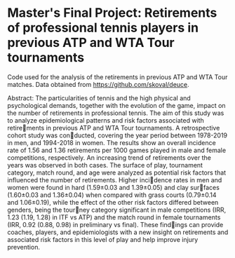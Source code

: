 # Master's Final Project: Retirements of professional tennis players in previous ATP and WTA Tour tournaments
Code used for the analysis of the retirements in previous ATP and WTA Tour matches. Data obtained from https://github.com/skoval/deuce.

Abstract: The particularities of tennis and the high physical and psychological demands, together with the evolution of the game, impact on the number of retirements in professional tennis. The aim of this study was to analyze epidemiological patterns and risk factors associated with retirements in previous ATP and WTA Tour tournaments. A retrospective cohort study was conducted, covering the year period between 1978-2019 in men, and 1994-2018 in women. The results show an overall incidence rate of 1.56 and 1.36 retirements per 1000 games played in male and female competitions, respectively. An increasing trend of retirements over the years was observed in both cases. The surface of play, tournament category, match round, and age were analyzed as potential risk factors that influenced the number of retirements. Higher incidence rates in men and women were found in hard (1.59±0.03 and 1.39±0.05) and clay surfaces (1.60±0.03 and 1.36±0.04) when compared with grass courts (0.79±0.14 and 1.06±0.19), while the effect of the other risk factors differed between genders, being the tourney category significant in male competitions (IRR, 1.23 (1.19, 1.28) in ITF vs ATP) and the match round in female tournaments (IRR, 0.92 (0.88, 0.98) in preliminary vs final). These findings can provide coaches, players, and epidemiologists with a new insight on retirements and associated risk factors in this level of play and help improve injury prevention.
